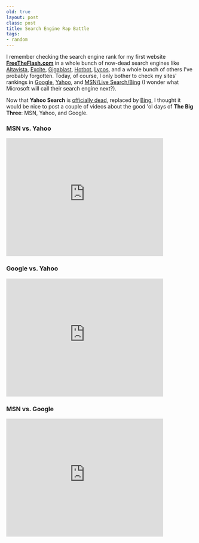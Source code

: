 ```yaml
---
old: true
layout: post
class: post
title: Search Engine Rap Battle
tags:
- random
---
```


I remember checking the search engine rank for my first website **[FreeTheFlash.com](http://www.freetheflash.com/)** in a whole bunch of now-dead search engines like [Altavista](http://www.altavista.com/), [Excite](http://www.excite.com/), [Gigablast](http://www.gigablast.com/), [Hotbot](http://www.hotbot.com/), [Lycos](http://www.lycos.com/), and a whole bunch of others I've probably forgotten. Today, of course, I only bother to check my sites' rankings in [Google](http://www.google.com), [Yahoo](http://search.yahoo.com), and [MSN/Live Search/Bing](http://www.bing.com) (I wonder what Microsoft will call their search engine next?).

Now that **Yahoo Search** is [officially dead](http://arstechnica.com/web/news/2009/07/yahoo-microsoft-exchange-vows-for-search-and-ads.ars), replaced by [Bing](http://www.bing.com), I thought it would be nice to post a couple of videos about the good 'ol days of **The Big Three**: MSN, Yahoo, and Google.

### MSN vs. Yahoo

<iframe width="420" height="315" src="http://www.youtube.com/embed/W9d3zEBIzB4" frameborder="0" allowfullscreen></iframe>

### Google vs. Yahoo

<iframe width="420" height="315" src="http://www.youtube.com/embed/910fLzws7Jo" frameborder="0" allowfullscreen></iframe>

### MSN vs. Google

<iframe width="420" height="315" src="http://www.youtube.com/embed/_w688s-AURE" frameborder="0" allowfullscreen></iframe>
